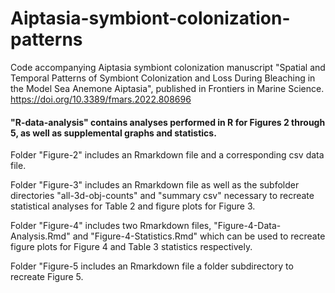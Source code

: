 # Aiptasia-symbiont-colonization-patterns

Code accompanying Aiptasia symbiont colonization manuscript "Spatial and Temporal Patterns of Symbiont Colonization and Loss During Bleaching in the Model Sea Anemone Aiptasia", published in Frontiers in Marine Science.  https://doi.org/10.3389/fmars.2022.808696

#### "R-data-analysis" contains analyses performed in R for Figures 2 through 5, as well as supplemental graphs and statistics.

Folder "Figure-2" includes an Rmarkdown file and a corresponding csv data file.

Folder "Figure-3" includes an Rmarkdown file as well as the subfolder directories "all-3d-obj-counts" and "summary csv" necessary to recreate statistical analyses for Table 2 and figure plots for Figure 3.

Folder "Figure-4" includes two Rmarkdown files, "Figure-4-Data-Analysis.Rmd" and "Figure-4-Statistics.Rmd" which can be used to recreate figure plots for Figure 4 and Table 3 statistics respectively.

Folder "Figure-5 includes an Rmarkdown file a folder subdirectory to recreate Figure 5. 
